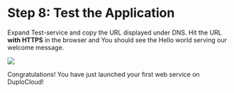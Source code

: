 # Step 8: Test the Application

Expand Test-service and copy the URL displayed under DNS. Hit the URL **with HTTPS** in the browser and You should see the Hello world serving our welcome message.

![](https://duplocloud.com/wp-content/uploads/2021/11/N1-dns.png)

Congratulations! You have just launched your first web service on DuploCloud!
